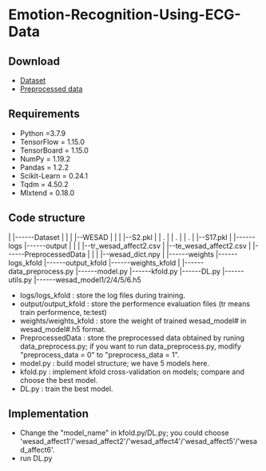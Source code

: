 # Emotion-Recognition-Using-ECG-Data

## Download
* [Dataset](https://archive.ics.uci.edu/ml/datasets/WESAD+%28Wearable+Stress+and+Affect+Detection%29)
* [Preprocessed data]()

## Requirements
* Python 	     =3.7.9
*	TensorFlow   = 1.15.0
*	TensorBoard  = 1.15.0
*	NumPy 		 = 1.19.2
*	Pandas 		 = 1.2.2
*	Scikit-Learn = 0.24.1
*	Tqdm 		 = 4.50.2
*	Mlxtend 	 = 0.18.0


## Code structure

|
|------Dataset
|		|
|		|--WESAD
|			|
|			|--S2.pkl
|			|   .
|			|	.
|			|	.
|			|--S17.pkl
|
|------logs
|------output
|		|
|		|--tr_wesad_affect2.csv
|		|--te_wesad_affect2.csv
|
|------PreprocessedData
|		|
|		|--wesad_dict.npy
|
|------weights
|------logs_kfold
|------output_kfold
|------weights_kfold
|
|------data_preprocess.py
|------model.py
|------kfold.py
|------DL.py
|------utils.py
|------wesad_model1/2/4/5/6.h5

* logs/logs_kfold 	  : store the log files during training.
* output/output_kfold   : store the performence evaluation files (tr means train performence, te:test)
* weights/weights_kfold : store the weight of trained wesad_model# in wesad_model#.h5 format.
* PreprocessedData	  : store the preprocessed data obtained by runing data_preprocess.py; if you want to run data_preprocess.py, modify "preprocess_data = 0" to "preprocess_data = 1".
* model.py			  : build model structure; we have 5 models here.
* kfold.py			  : implement kfold cross-validation on models; compare and choose the best model.
* DL.py				  : train the best model.

## Implementation
* Change the "model_name" in kfold.py/DL.py; you could choose 'wesad_affect1'/'wesad_affect2'/'wesad_affect4'/'wesad_affect5'/'wesad_affect6'.
* run DL.py
	
